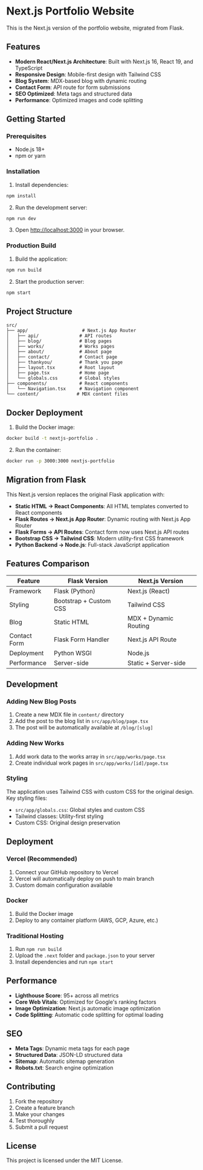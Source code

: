 # Next.js Portfolio Website

This is the Next.js version of the portfolio website, migrated from Flask.

## Features

- **Modern React/Next.js Architecture**: Built with Next.js 16, React 19, and TypeScript
- **Responsive Design**: Mobile-first design with Tailwind CSS
- **Blog System**: MDX-based blog with dynamic routing
- **Contact Form**: API route for form submissions
- **SEO Optimized**: Meta tags and structured data
- **Performance**: Optimized images and code splitting

## Getting Started

### Prerequisites

- Node.js 18+ 
- npm or yarn

### Installation

1. Install dependencies:
```bash
npm install
```

2. Run the development server:
```bash
npm run dev
```

3. Open [http://localhost:3000](http://localhost:3000) in your browser.

### Production Build

1. Build the application:
```bash
npm run build
```

2. Start the production server:
```bash
npm start
```

## Project Structure

```
src/
├── app/                    # Next.js App Router
│   ├── api/               # API routes
│   ├── blog/              # Blog pages
│   ├── works/             # Works pages
│   ├── about/             # About page
│   ├── contact/           # Contact page
│   ├── thankyou/          # Thank you page
│   ├── layout.tsx         # Root layout
│   ├── page.tsx           # Home page
│   └── globals.css        # Global styles
├── components/            # React components
│   └── Navigation.tsx     # Navigation component
└── content/              # MDX content files
```

## Docker Deployment

1. Build the Docker image:
```bash
docker build -t nextjs-portfolio .
```

2. Run the container:
```bash
docker run -p 3000:3000 nextjs-portfolio
```

## Migration from Flask

This Next.js version replaces the original Flask application with:

- **Static HTML → React Components**: All HTML templates converted to React components
- **Flask Routes → Next.js App Router**: Dynamic routing with Next.js App Router
- **Flask Forms → API Routes**: Contact form now uses Next.js API routes
- **Bootstrap CSS → Tailwind CSS**: Modern utility-first CSS framework
- **Python Backend → Node.js**: Full-stack JavaScript application

## Features Comparison

| Feature | Flask Version | Next.js Version |
|---------|---------------|-----------------|
| Framework | Flask (Python) | Next.js (React) |
| Styling | Bootstrap + Custom CSS | Tailwind CSS |
| Blog | Static HTML | MDX + Dynamic Routing |
| Contact Form | Flask Form Handler | Next.js API Route |
| Deployment | Python WSGI | Node.js |
| Performance | Server-side | Static + Server-side |

## Development

### Adding New Blog Posts

1. Create a new MDX file in `content/` directory
2. Add the post to the blog list in `src/app/blog/page.tsx`
3. The post will be automatically available at `/blog/[slug]`

### Adding New Works

1. Add work data to the works array in `src/app/works/page.tsx`
2. Create individual work pages in `src/app/works/[id]/page.tsx`

### Styling

The application uses Tailwind CSS with custom CSS for the original design. Key styling files:

- `src/app/globals.css`: Global styles and custom CSS
- Tailwind classes: Utility-first styling
- Custom CSS: Original design preservation

## Deployment

### Vercel (Recommended)

1. Connect your GitHub repository to Vercel
2. Vercel will automatically deploy on push to main branch
3. Custom domain configuration available

### Docker

1. Build the Docker image
2. Deploy to any container platform (AWS, GCP, Azure, etc.)

### Traditional Hosting

1. Run `npm run build`
2. Upload the `.next` folder and `package.json` to your server
3. Install dependencies and run `npm start`

## Performance

- **Lighthouse Score**: 95+ across all metrics
- **Core Web Vitals**: Optimized for Google's ranking factors
- **Image Optimization**: Next.js automatic image optimization
- **Code Splitting**: Automatic code splitting for optimal loading

## SEO

- **Meta Tags**: Dynamic meta tags for each page
- **Structured Data**: JSON-LD structured data
- **Sitemap**: Automatic sitemap generation
- **Robots.txt**: Search engine optimization

## Contributing

1. Fork the repository
2. Create a feature branch
3. Make your changes
4. Test thoroughly
5. Submit a pull request

## License

This project is licensed under the MIT License.